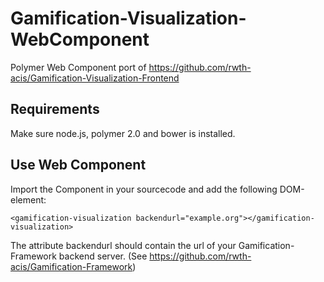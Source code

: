 Gamification-Visualization-WebComponent
================================

Polymer Web Component port of https://github.com/rwth-acis/Gamification-Visualization-Frontend

Requirements
----------
Make sure node.js, polymer 2.0 and bower is installed.

Use Web Component
----------
Import the Component in your sourcecode and add the following DOM-element:
```
<gamification-visualization backendurl="example.org"></gamification-visualization>
```

The attribute backendurl should contain the url of your Gamification-Framework backend server.
(See https://github.com/rwth-acis/Gamification-Framework)